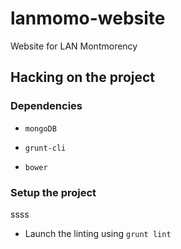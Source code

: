 # lanmomo-website
Website for LAN Montmorency
## Hacking on the project

### Dependencies
 * `mongoDB`

 * `grunt-cli`
 * `bower`

### Setup the project
 ssss

* Launch the linting using `grunt lint`
